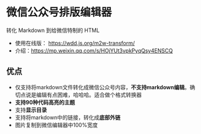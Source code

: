 # 微信公众号排版编辑器

转化 Markdown 到给微信特制的 HTML

- 使用在线版： https://wdd.js.org/m2w-transform/
- 介绍：https://mp.weixin.qq.com/s/HOjYUt3vpkPyqQsy4ENSCQ

## 优点

- 仅支持将markdown文件转化成微信公众号内容，**不支持markdown编辑**。确切点说是编辑有点困难，哈哈哈。适合做个格式转换器
- **支持90种代码高亮的主题**
- 支持**显示目录**
- 支持将markdown中的链接，转化成**底部外链**
- 图片复制到微信编辑器中100%宽度

